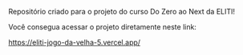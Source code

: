 Repositório criado para o projeto do curso Do Zero ao Next da ELITI!

Você consegua acessar o projeto diretamente neste link:

https://eliti-jogo-da-velha-5.vercel.app/

